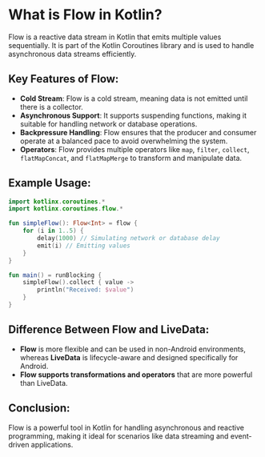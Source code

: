# What is Flow in Kotlin?

Flow is a reactive data stream in Kotlin that emits multiple values sequentially. It is part of the Kotlin Coroutines library and is used to handle asynchronous data streams efficiently.

## Key Features of Flow:
- **Cold Stream**: Flow is a cold stream, meaning data is not emitted until there is a collector.
- **Asynchronous Support**: It supports suspending functions, making it suitable for handling network or database operations.
- **Backpressure Handling**: Flow ensures that the producer and consumer operate at a balanced pace to avoid overwhelming the system.
- **Operators**: Flow provides multiple operators like `map`, `filter`, `collect`, `flatMapConcat`, and `flatMapMerge` to transform and manipulate data.

## Example Usage:

```kotlin
import kotlinx.coroutines.*
import kotlinx.coroutines.flow.*

fun simpleFlow(): Flow<Int> = flow {
    for (i in 1..5) {
        delay(1000) // Simulating network or database delay
        emit(i) // Emitting values
    }
}

fun main() = runBlocking {
    simpleFlow().collect { value ->
        println("Received: $value")
    }
}
```

## Difference Between Flow and LiveData:
- **Flow** is more flexible and can be used in non-Android environments, whereas **LiveData** is lifecycle-aware and designed specifically for Android.
- **Flow supports transformations and operators** that are more powerful than LiveData.

## Conclusion:
Flow is a powerful tool in Kotlin for handling asynchronous and reactive programming, making it ideal for scenarios like data streaming and event-driven applications.
